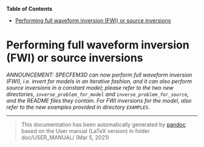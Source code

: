 **Table of Contents**

-   [Performing full waveform inversion (FWI) or source inversions](#performing-full-waveform-inversion-fwi-or-source-inversions)

Performing full waveform inversion (FWI) or source inversions
=============================================================

*ANNOUNCEMENT: SPECFEM3D can now perform full waveform inversion (FWI), i.e. invert for models in an iterative fashion, and it can also perform source inversions in a constant model; please refer to the two new directories, `inverse_problem_for_model` and `inverse_problem_for_source`, and the README files they contain. For FWI inversions for the model, also refer to the new examples provided in directory `EXAMPLES`.*

-----
> This documentation has been automatically generated by [pandoc](http://www.pandoc.org)
> based on the User manual (LaTeX version) in folder doc/USER_MANUAL/
> (Mar  5, 2021)

